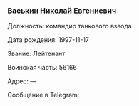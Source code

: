 ### Васькин Николай Евгениевич

Должность: командир танкового взвода

Дата рождения: 1997-11-17

Звание: Лейтенант

Воинская часть: 56166

Адрес: —

Сообщение в Telegram: []()
